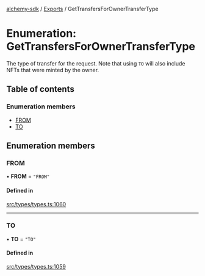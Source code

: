 [alchemy-sdk](../README.md) / [Exports](../modules.md) / GetTransfersForOwnerTransferType

# Enumeration: GetTransfersForOwnerTransferType

The type of transfer for the request. Note that using `TO` will also include
NFTs that were minted by the owner.

## Table of contents

### Enumeration members

- [FROM](GetTransfersForOwnerTransferType.md#from)
- [TO](GetTransfersForOwnerTransferType.md#to)

## Enumeration members

### FROM

• **FROM** = `"FROM"`

#### Defined in

[src/types/types.ts:1060](https://github.com/alchemyplatform/alchemy-sdk-js/blob/a162d40/src/types/types.ts#L1060)

___

### TO

• **TO** = `"TO"`

#### Defined in

[src/types/types.ts:1059](https://github.com/alchemyplatform/alchemy-sdk-js/blob/a162d40/src/types/types.ts#L1059)
